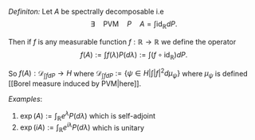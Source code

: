 *Definiton:* Let $A$ be spectrally decomposable i.e
$$
\exists \quad\text{PVM}\quad P\quad A = \int \text{id}_{\mathbb{R}}dP. 
$$

Then if $f$ is any measurable function $f:\mathbb{R}\rightarrow\mathbb{R}$ we define the operator 
$$
f(A):= \int f(\lambda)P(d\lambda):=\int(f\circ\text{id}_{\mathbb{R}})dP.
$$

So $f(A):\mathcal{D}_{\int f dP}\rightarrow H$ where $\mathcal{D}_{\int f dP}:=\{\psi\in H|\int|f|^2d\mu_\psi\}$ where $\mu_\psi$ is defined [[Borel measure induced by PVM|here]].


*Examples*:
1. $\exp(A) := \int_{\mathbb{R}}e^{\lambda}P(d\lambda)$ which is self-adjoint
2. $\exp(iA) := \int_{\mathbb{R}}e^{i\lambda}P(d\lambda)$ which is unitary
